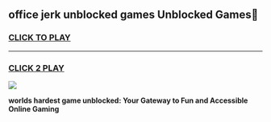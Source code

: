 
## office jerk unblocked games Unblocked Games👋
<h3>
<a href="https://premium.freeplayer.one?title=office_jerk_unblocked_games&ref=16F">CLICK TO PLAY</a></h3>
<hr>

<h3>
<a href="https://premium.freeplayer.one?title=office_jerk_unblocked_games&ref=16F">CLICK 2 PLAY</a>
  
</h3>

<a href="https://premium.freeplayer.one?title=office_jerk_unblocked_games&ref=16F/"><img src="https://clearcache.store/games.png"></a>


**worlds hardest game unblocked: Your Gateway to Fun and Accessible Online Gaming**
